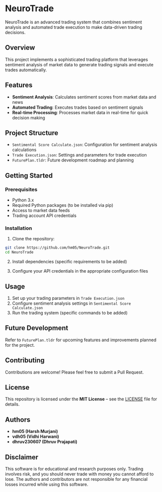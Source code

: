 # NeuroTrade

NeuroTrade is an advanced trading system that combines sentiment analysis and automated trade execution to make data-driven trading decisions.

## Overview

This project implements a sophisticated trading platform that leverages sentiment analysis of market data to generate trading signals and execute trades automatically.

## Features

- **Sentiment Analysis**: Calculates sentiment scores from market data and news
- **Automated Trading**: Executes trades based on sentiment signals
- **Real-time Processing**: Processes market data in real-time for quick decision making

## Project Structure

- `Sentimental Score Calculate.json`: Configuration for sentiment analysis calculations
- `Trade Execution.json`: Settings and parameters for trade execution
- `FuturePlan.tldr`: Future development roadmap and planning

## Getting Started

### Prerequisites

- Python 3.x
- Required Python packages (to be installed via pip)
- Access to market data feeds
- Trading account API credentials

### Installation

1. Clone the repository:
```bash
git clone https://github.com/hm05/NeuroTrade.git
cd NeuroTrade
```

2. Install dependencies (specific requirements to be added)

3. Configure your API credentials in the appropriate configuration files

## Usage

1. Set up your trading parameters in `Trade Execution.json`
2. Configure sentiment analysis settings in `Sentimental Score Calculate.json`
3. Run the trading system (specific commands to be added)

## Future Development

Refer to `FuturePlan.tldr` for upcoming features and improvements planned for the project.

## Contributing

Contributions are welcome! Please feel free to submit a Pull Request.

## License

This repository is licensed under the **MIT License** – see the [LICENSE](./LICENSE) file for details.  

## Authors

- **hm05 (Harsh Murjani)**
- **vdh05 (Vidhi Harwani)**
- **dhruv230607 (Dhruv Prajapati)**

## Disclaimer

This software is for educational and research purposes only. Trading involves risk, and you should never trade with money you cannot afford to lose. The authors and contributors are not responsible for any financial losses incurred while using this software.

